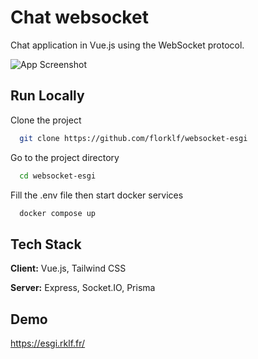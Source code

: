 
# Chat websocket

Chat application in Vue.js using the WebSocket protocol.

![App Screenshot](https://i.ibb.co/SQNkbrw/Capture-d-cran-du-2023-01-18-06-53-06.png)



## Run Locally

Clone the project

```bash
  git clone https://github.com/florklf/websocket-esgi
```

Go to the project directory

```bash
  cd websocket-esgi
```

Fill the .env file then start docker services

```bash
  docker compose up
```


## Tech Stack

**Client:** Vue.js, Tailwind CSS

**Server:** Express, Socket.IO, Prisma


## Demo

https://esgi.rklf.fr/
